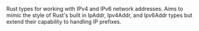 Rust types for working with IPv4 and IPv6 network addresses. Aims to mimic the style of Rust's built in IpAddr, Ipv4Addr, and Ipv6Addr types but extend their capability to handling IP prefixes.